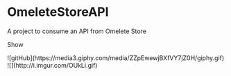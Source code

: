 # OmeleteStoreAPI
A project to consume an API from Omelete Store

<p>Show</p>
![gitHub](https://media3.giphy.com/media/ZZpEwewjBXfVY7jZ0H/giphy.gif)
![](http://i.imgur.com/OUkLi.gif)


